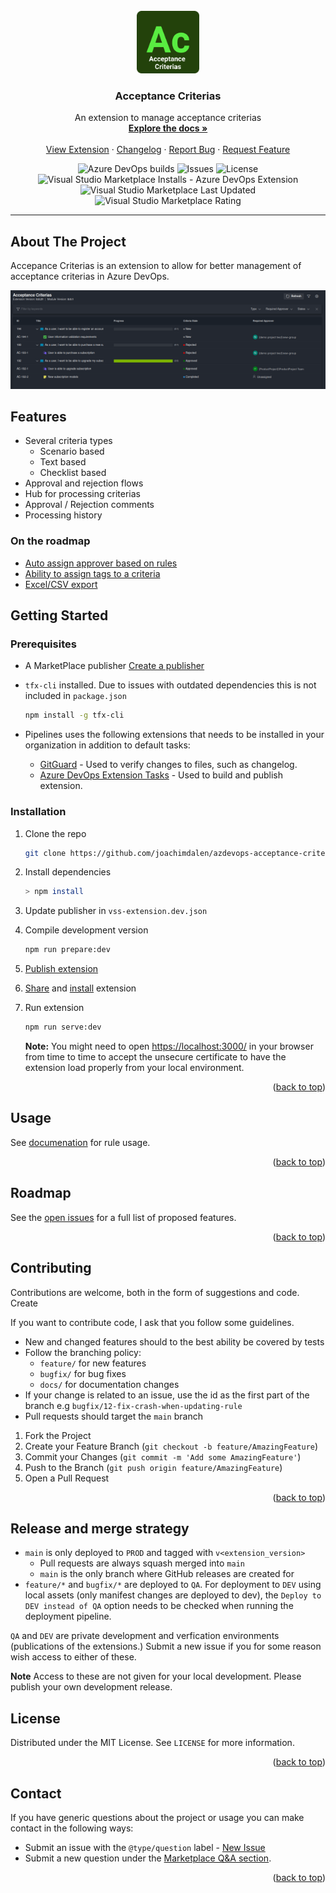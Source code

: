 <div id="top"></div>
<!-- PROJECT LOGO -->
<br />
<div align="center">
  <a href="https://github.com/joachimdalen/azdevops-acceptance-criterias">
    <img src="extension-icon.png" alt="Logo" width="100" height="100">
  </a>

<h3 align="center">Acceptance Criterias</h3>

  <p align="center">
    An extension to manage acceptance criterias
    <br />
    <a href="https://github.com/joachimdalen/azdevops-acceptance-criterias/blob/main/docs/index.md"><strong>Explore the docs »</strong></a>
    <br />
    <br />
    <a href="https://marketplace.visualstudio.com/items?itemName=joachimdalen.acceptance-criterias">View Extension</a>
    ·
    <a href="https://github.com/joachimdalen/azdevops-acceptance-criterias/blob/main/CHANGELOG.md">Changelog</a>
    ·
    <a href="https://github.com/joachimdalen/azdevops-acceptance-criterias/issues">Report Bug</a>
    ·
    <a href="https://github.com/joachimdalen/azdevops-acceptance-criterias/issues">Request Feature</a>
  </p>
</div>

<div align="center">
  <img alt="Azure DevOps builds" src="https://img.shields.io/azure-devops/build/dalenapps/6531387f-baea-443c-a284-0d0e786e56c3/49?color=0078d7&label=main%20Build&logo=azure-devops&style=flat-square">
  <img alt="Issues" src="https://img.shields.io/github/issues/joachimdalen/azdevops-acceptance-criterias.svg?style=flat-square">
  <img alt="License" src="https://img.shields.io/github/license/joachimdalen/azdevops-acceptance-criterias?style=flat-square">
</div>
<div align="center">
  <img alt="Visual Studio Marketplace Installs - Azure DevOps Extension" src="https://img.shields.io/visual-studio-marketplace/azure-devops/installs/total/joachimdalen.acceptance-criterias?label=Marketplace%20Installs&style=flat-square">
  <img alt="Visual Studio Marketplace Last Updated" src="https://img.shields.io/visual-studio-marketplace/last-updated/joachimdalen.acceptance-criterias?style=flat-square">
  <img alt="Visual Studio Marketplace Rating" src="https://img.shields.io/visual-studio-marketplace/r/joachimdalen.acceptance-criterias?style=flat-square">
</div>

---

## About The Project

Accepance Criterias is an extension to allow for better management of acceptance criterias in Azure DevOps.

![work-hub-preview](marketplace/docs/images/work-hub-preview.png)

## Features

- Several criteria types
  - Scenario based
  - Text based
  - Checklist based
- Approval and rejection flows
- Hub for processing criterias
- Approval / Rejection comments
- Processing history

### On the roadmap

- [Auto assign approver based on rules](https://github.com/joachimdalen/azdevops-acceptance-criterias/issues/8)
- [Ability to assign tags to a criteria](https://github.com/joachimdalen/azdevops-acceptance-criterias/issues/7)
- [Excel/CSV export](https://github.com/joachimdalen/azdevops-acceptance-criterias/issues/2)

## Getting Started

### Prerequisites

- A MarketPlace publisher [Create a publisher](https://docs.microsoft.com/en-us/azure/devops/extend/publish/overview?view=azure-devops#create-a-publisher)
- `tfx-cli` installed. Due to issues with outdated dependencies this is not included in `package.json`

  ```sh
  npm install -g tfx-cli
  ```

- Pipelines uses the following extensions that needs to be installed in your organization in addition to default tasks:
  - [GitGuard](https://marketplace.visualstudio.com/items?itemName=joachimdalen.gitguard) - Used to verify changes to files, such as changelog.
  - [Azure DevOps Extension Tasks](https://marketplace.visualstudio.com/items?itemName=ms-devlabs.vsts-developer-tools-build-tasks) - Used to build and publish extension.

### Installation

1. Clone the repo

   ```sh
   git clone https://github.com/joachimdalen/azdevops-acceptance-criterias.git
   ```

2. Install dependencies

   ```sh
   > npm install
   ```

3. Update publisher in `vss-extension.dev.json`
4. Compile development version

   ```sh
   npm run prepare:dev
   ```

5. [Publish extension](https://docs.microsoft.com/en-us/azure/devops/extend/publish/overview?view=azure-devops#publish-an-extension)
6. [Share](https://docs.microsoft.com/en-us/azure/devops/extend/publish/overview?view=azure-devops#share-an-extension) and [install](https://docs.microsoft.com/en-us/azure/devops/extend/publish/overview?view=azure-devops#install-an-extension) extension
7. Run extension

   ```sh
   npm run serve:dev
   ```

   **Note:** You might need to open [https://localhost:3000/](https://localhost:3000/) in your browser from time to time to accept the unsecure certificate to have the extension load properly from your local environment.

<p align="right">(<a href="#top">back to top</a>)</p>

<!-- USAGE EXAMPLES -->

## Usage

See [documenation](./docs/index.md) for rule usage.

<p align="right">(<a href="#top">back to top</a>)</p>

<!-- ROADMAP -->

## Roadmap

See the [open issues](https://github.com/joachimdalen/azdevops-acceptance-criterias/issues?q=is%3Aopen+is%3Aissue+label%3A%40type%2Ffeature) for a full list of proposed features.

<p align="right">(<a href="#top">back to top</a>)</p>

<!-- CONTRIBUTING -->

## Contributing

Contributions are welcome, both in the form of suggestions and code. Create

If you want to contribute code, I ask that you follow some guidelines.

- New and changed features should to the best ability be covered by tests
- Follow the branching policy:
  - `feature/` for new features
  - `bugfix/` for bug fixes
  - `docs/` for documentation changes
- If your change is related to an issue, use the id as the first part of the branch e.g `bugfix/12-fix-crash-when-updating-rule`
- Pull requests should target the `main` branch

1. Fork the Project
2. Create your Feature Branch (`git checkout -b feature/AmazingFeature`)
3. Commit your Changes (`git commit -m 'Add some AmazingFeature'`)
4. Push to the Branch (`git push origin feature/AmazingFeature`)
5. Open a Pull Request

<p align="right">(<a href="#top">back to top</a>)</p>

## Release and merge strategy

- `main` is only deployed to `PROD` and tagged with `v<extension_version>`
  - Pull requests are always squash merged into `main`
  - `main` is the only branch where GitHub releases are created for
- `feature/*` and `bugfix/*` are deployed to `QA`. For deployment to `DEV` using local assets (only manifest changes are deployed to dev), the `Deploy to DEV instead of QA` option needs to be checked when running the deployment pipeline.

`QA` and `DEV` are private development and verfication environments (publications of the extensions.) Submit a new issue if you for some reason wish access to either of these.

**Note** Access to these are not given for your local development. Please publish your own development release.

<!-- LICENSE -->

## License

Distributed under the MIT License. See `LICENSE` for more information.

<p align="right">(<a href="#top">back to top</a>)</p>

<!-- CONTACT -->

## Contact

If you have generic questions about the project or usage you can make contact in the following ways:

- Submit an issue with the `@type/question` label - [New Issue](https://github.com/joachimdalen/azdevops-acceptance-criterias/issues/new)
- Submit a new question under the [Marketplace Q&A section](https://marketplace.visualstudio.com/items?itemName=joachimdalen.acceptance-criterias&ssr=false#qna).

<p align="right">(<a href="#top">back to top</a>)</p>
